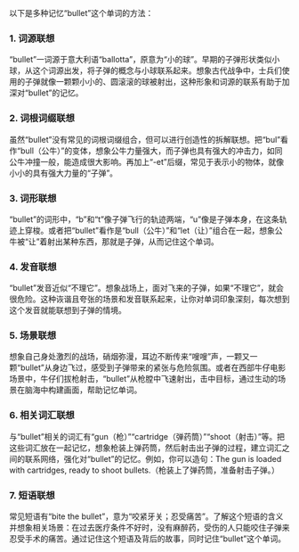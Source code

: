以下是多种记忆“bullet”这个单词的方法：

### 1. 词源联想
“bullet”一词源于意大利语“ballotta”，原意为“小的球”。早期的子弹形状类似小球，从这个词源出发，将子弹的概念与小球联系起来。想象古代战争中，士兵们使用的子弹就像一颗颗小小的、圆滚滚的球被射出，这种形象和词源的联系有助于加深对“bullet”的记忆。

### 2. 词根词缀联想
虽然“bullet”没有常见的词根词缀组合，但可以进行创造性的拆解联想。把“bul”看作“bull（公牛）”的变体，想象公牛力量强大，而子弹也具有强大的冲击力，如同公牛冲撞一般，能造成很大影响。再加上“-et”后缀，常见于表示小的物体，就像小小的具有强大力量的“子弹”。

### 3. 词形联想
“bullet”的词形中，“b”和“t”像子弹飞行的轨迹两端，“u”像是子弹本身，在这条轨迹上穿梭。或者把“bullet”看作是“bull（公牛）”和“let（让）”组合在一起，想象公牛被“让”着射出某种东西，那就是子弹，从而记住这个单词。

### 4. 发音联想
“bullet”发音近似“不理它”。想象战场上，面对飞来的子弹，如果“不理它”，就会很危险。这种诙谐且夸张的场景和发音联系起来，让你对单词印象深刻，每次想到这个发音就能联想到子弹的情境。

### 5. 场景联想
想象自己身处激烈的战场，硝烟弥漫，耳边不断传来“嗖嗖”声，一颗又一颗“bullet”从身边飞过，感受到子弹带来的紧张与危险氛围。或者在西部牛仔电影场景中，牛仔们拔枪射击，“bullet”从枪膛中飞速射出，击中目标，通过生动的场景在脑海中构建画面，帮助记忆单词。

### 6. 相关词汇联想
与“bullet”相关的词汇有“gun（枪）”“cartridge（弹药筒）”“shoot（射击）”等。把这些词汇放在一起记忆，想象枪装上弹药筒，然后射击出子弹的过程，建立词汇之间的联系网络，强化对“bullet”的记忆。例如，你可以造句：The gun is loaded with cartridges, ready to shoot bullets.（枪装上了弹药筒，准备射击子弹。）

### 7. 短语联想
常见短语有“bite the bullet”，意为“咬紧牙关；忍受痛苦”。了解这个短语的含义并想象相关场景：在过去医疗条件不好时，没有麻醉药，受伤的人只能咬住子弹来忍受手术的痛苦。通过记住这个短语及背后的故事，同时记住“bullet”这个单词。 